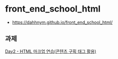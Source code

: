 # front_end_school_html

- https://dahhnym.github.io/front_end_school_html/


## 과제
[Day2 - HTML 마크업 연습(콘텐츠 구획 태그 활용)](https://dahhnym.github.io/front_end_school_html/Day2/%EA%B3%BC%EC%A0%9C_002.html)
